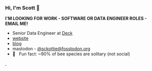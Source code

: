 ### Hi, I'm Scott 👋 

**I'M LOOKING FOR WORK - SOFTWARE OR DATA ENGINEER ROLES - EMAIL ME!**

- Senior Data Engineer at [Deck](https://www.deck.tools/)
- [website](https://scottchamberlain.info)
- [blog](https://recology.info/)
- mastodon - [@sckottie@fosstodon.org](https://fosstodon.org/@sckottie)
- 🐝 &nbsp; Fun fact: ~90% of bee species are solitary (not social)

<a rel="me" href="https://fosstodon.org/@sckottie">&nbsp;</a>
